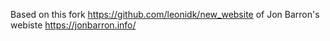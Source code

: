 Based on this fork https://github.com/leonidk/new_website of Jon Barron's webiste https://jonbarron.info/
